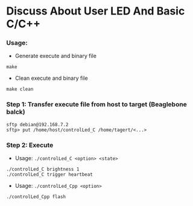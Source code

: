 <h1> Discuss About User LED And Basic C/C++ </h1>


### Usage:
- Generate execute and binary file
```shell
make
```
- Clean execute and binary file
```shell
make clean
```

### Step 1: Transfer execute file from host to target (Beaglebone balck)
```shell
sftp debian@192.168.7.2
sftp> put /home/host/controlLed_C /home/tagert/<...>
```

### Step 2: Execute
- Usage: `./controlLed_C <option> <state>`
```shell
./controlLed_C brightness 1
./controlLed_C trigger heartbeat
```
- Usage: `./controlLed_Cpp <option>`
```shell
./controlLed_Cpp flash
```
